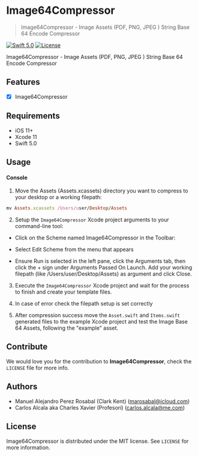 # Image64Compressor
> Image64Compressor - Image Assets (PDF, PNG, JPEG ) String Base 64 Encode Compressor

[![Swift 5.0](https://img.shields.io/badge/swift-5.0-red.svg?style=flat)](https://developer.apple.com/swift)
[![License](https://img.shields.io/badge/license-MIT-lightgrey.svg?style=flat)](https://opensource.org/licenses/MIT)

Image64Compressor - Image Assets (PDF, PNG, JPEG ) String Base 64 Encode Compressor

## Features

- [x] Image64Compressor

## Requirements

- iOS 11+
- Xcode 11
- Swift 5.0

## Usage

#### Console

1. Move the Assets (Assets.xcassets) directory you want to compress to your desktop or a working filepath:

```ruby
mv Assets.xcassets /Users/user/Desktop/Assets
```

2. Setup the `Image64Compressor` Xcode project arguments to your command-line tool:

- Click on the Scheme named Image64Compressor in the Toolbar:

- Select Edit Scheme from the menu that appears

- Ensure Run is selected in the left pane, click the Arguments tab, then click the + sign under Arguments Passed On Launch. Add your working filepath (like /Users/user/Desktop/Assets) as argument and click Close.

3. Execute the `Image64Compressor` Xcode project and wait for the process to finish and create your template files.

4. In case of error check the filepath setup is set correctly

5. After compression success move the `Asset.swift` and `Items.swift` generated files to the example Xcode project and test the Image Base 64 Assets, following the "example" asset.

## Contribute

We would love you for the contribution to **Image64Compressor**, check the ``LICENSE`` file for more info.

## Authors

* Manuel Alejandro Perez Rosabal (Clark Kent) (marosabal@icloud.com)
* Carlos Alcala aka Charles Xavier (Profesori) (carlos.alcala@me.com)

## License

Image64Compressor is distributed under the MIT license. See ``LICENSE`` for more information.
